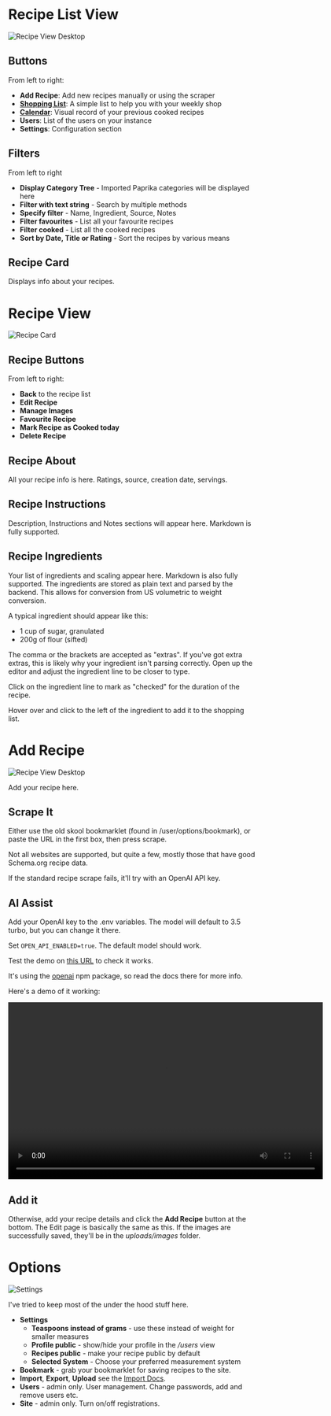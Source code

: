 # Recipe List View

![Recipe View Desktop](../images/screen-list-large-annotated.jpg)

## Buttons

From left to right:

- **Add Recipe**: Add new recipes manually or using the scraper
- **[Shopping List](apps.md#shopping)**: A simple list to help you with your weekly shop
- **[Calendar](apps.md#calendar)**: Visual record of your previous cooked recipes
- **Users**: List of the users on your instance
- **Settings**: Configuration section

## Filters

From left to right

- **Display Category Tree** - Imported Paprika categories will be displayed here
- **Filter with text string** - Search by multiple methods
- **Specify filter** - Name, Ingredient, Source, Notes
- **Filter favourites** - List all your favourite recipes
- **Filter cooked** - List all the cooked recipes
- **Sort by Date, Title or Rating** - Sort the recipes by various means

## Recipe Card

Displays info about your recipes.

# Recipe View

![Recipe Card](../images/screen-recipe-large-annotated.jpg)

## Recipe Buttons

From left to right:

- **Back** to the recipe list
- **Edit Recipe**
- **Manage Images**
- **Favourite Recipe**
- **Mark Recipe as Cooked today**
- **Delete Recipe**

## Recipe About

All your recipe info is here. Ratings, source, creation date, servings.

## Recipe Instructions

Description, Instructions and Notes sections will appear here. Markdown is fully supported.

## Recipe Ingredients

Your list of ingredients and scaling appear here. Markdown is also fully supported. The ingredients are stored as plain text and parsed by the backend. This allows for conversion from US volumetric to weight conversion.

A typical ingredient should appear like this:

- 1 cup of sugar, granulated
- 200g of flour (sifted)

The comma or the brackets are accepted as "extras". If you've got extra extras, this is likely why your ingredient isn't parsing correctly. Open up the editor and adjust the ingredient line to be closer to type.

Click on the ingredient line to mark as "checked" for the duration of the recipe.

Hover over and click to the left of the ingredient to add it to the shopping list.

# Add Recipe

![Recipe View Desktop](../images/screen-recipe-add.jpg)

Add your recipe here.

## Scrape It

Either use the old skool bookmarklet (found in /user/options/bookmark), or paste the URL in the first box, then press scrape.

Not all websites are supported, but quite a few, mostly those that have good Schema.org recipe data.

If the standard recipe scrape fails, it'll try with an OpenAI API key.

## AI Assist

Add your OpenAI key to the .env variables. The model will default to 3.5 turbo, but you can change it there.

Set `OPEN_API_ENABLED=true`. The default model should work.

Test the demo on [this URL](https://pastebin.com/raw/zwgsuVKd) to check it works.

It's using the [openai](https://www.npmjs.com/package/openai) npm package, so read the docs there for more info.

Here's a demo of it working:

<video width="640" height="360" controls>
  <source src="../../videos/scrape_manual_ai.mp4" type="video/mp4">
  Your browser does not support the video tag.
</video>

## Add it

Otherwise, add your recipe details and click the **Add Recipe** button at the bottom. The Edit page is basically the same as this. If the images are successfully saved, they'll be in the _uploads/images_ folder.

# Options

![Settings](../images/settings.jpg)

I've tried to keep most of the under the hood stuff here.

- **Settings**
  - **Teaspoons instead of grams** - use these instead of weight for smaller measures
  - **Profile public** - show/hide your profile in the _/users_ view
  - **Recipes public** - make your recipe public by default
  - **Selected System** - Choose your preferred measurement system
- **Bookmark** - grab your bookmarklet for saving recipes to the site.
- **Import**, **Export**, **Upload** see the [Import Docs](import.md).
- **Users** - admin only. User management. Change passwords, add and remove users etc.
- **Site** - admin only. Turn on/off registrations.
